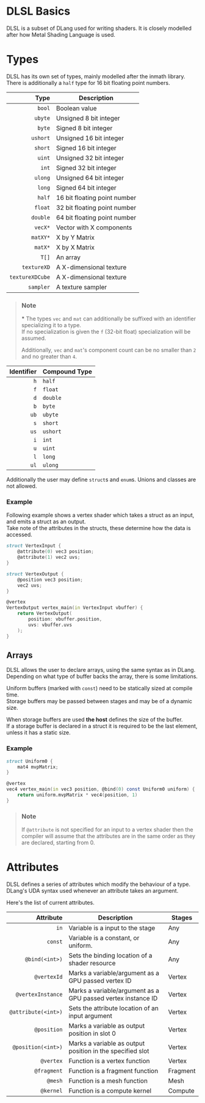 # DLSL Basics

DLSL is a subset of DLang used for writing shaders.
It is closely modelled after how Metal Shading Language is used.


# Types

DLSL has its own set of types, mainly modelled after the inmath library.  
There is additionally a `half` type for 16 bit floating point numbers.

|               Type | Description                          |
|-------------------:|--------------------------------------|
|             `bool` | Boolean value                        |
|            `ubyte` | Unsigned 8 bit integer               |
|             `byte` | Signed 8 bit integer                 |
|           `ushort` | Unsigned 16 bit integer              |
|            `short` | Signed 16 bit integer                |
|             `uint` | Unsigned 32 bit integer              |
|              `int` | Signed 32 bit integer                |
|            `ulong` | Unsigned 64 bit integer              |
|             `long` | Signed 64 bit integer                |
|             `half` | 16 bit floating point number         |
|            `float` | 32 bit floating point number         |
|           `double` | 64 bit floating point number         |
|            `vecX*` | Vector with X components             |
|           `matXY*` | X by Y Matrix                        |
|            `matX*` | X by X Matrix                        |
|              `T[]` | An array                             |
|        `textureXD` | A X-dimensional texture              |
|    `textureXDCube` | A X-dimensional texture              |
|          `sampler` | A texture sampler                    |

> ### Note
> **\*** The types `vec` and `mat` can additionally be suffixed with an identifier specializing it to a type.  
> If no specialization is given the `f` (32-bit float) specialization will be assumed.
>
> Additionally, `vec` and `mat`'s component count can be no smaller than `2` and no greater than `4`.

| Identifier | Compound Type |
|-----------:|---------------|
|        `h` | `half`        |
|        `f` | `float`       |
|        `d` | `double`      |
|        `b` | `byte`        |
|       `ub` | `ubyte`       |
|        `s` | `short`       |
|       `us` | `ushort`      |
|        `i` | `int`         |
|        `u` | `uint`        |
|        `l` | `long`        |
|       `ul` | `ulong`       |

Additionally the user may define `struct`s and `enum`s. Unions and classes are not allowed.

### Example

Following example shows a vertex shader which takes a struct as an input, and emits a struct as an output.  
Take note of the attributes in the structs, these determine how the data is accessed.

```d
struct VertexInput {
    @attribute(0) vec3 position;
    @attribute(1) vec2 uvs;
}

struct VertexOutput {
    @position vec3 position;
    vec2 uvs;
}

@vertex
VertexOutput vertex_main(in VertexInput vbuffer) {
    return VertexOutput(
        position: vbuffer.position,
        uvs: vbuffer.uvs
    );
}
```

## Arrays

DLSL allows the user to declare arrays, using the same syntax as in DLang.  
Depending on what type of buffer backs the array, there is some limitations.

Uniform buffers (marked with `const`) need to be statically sized at compile time.  
Storage buffers may be passed between stages and may be of a dynamic size.

When storage buffers are used **the host** defines the size of the buffer.  
If a storage buffer is declared in a struct it is required to be the last element,
unless it has a static size.

### Example
```d
struct Uniform0 {
    mat4 mvpMatrix;
}

@vertex
vec4 vertex_main(in vec3 position, @bind(0) const Uniform0 uniform) {
    return uniform.mvpMatrix * vec4(position, 1)
}
```

> ### Note
> If `@attribute` is not specified for an input to a vertex shader then the compiler will assume
> that the attributes are in the same order as they are declared, starting from 0.

# Attributes

DLSL defines a series of attributes which modify the behaviour of a type.  
DLang's UDA syntax used whenever an attribute takes an argument.

Here's the list of current attributes.

|           Attribute | Description                                                                 | Stages           |
|--------------------:|-----------------------------------------------------------------------------|------------------|
|                `in` | Variable is a input to the stage                                            | Any              |
|             `const` | Variable is a constant, or uniform.                                         | Any              |
|      `@bind(<int>)` | Sets the binding location of a shader resource                              | Any              |
|         `@vertexId` | Marks a variable/argument as a GPU passed vertex ID                         | Vertex           |
|   `@vertexInstance` | Marks a variable/argument as a GPU passed vertex instance ID                | Vertex           |
| `@attribute(<int>)` | Sets the attribute location of an input argument                            | Vertex           |
|         `@position` | Marks a variable as output position in slot 0                               | Vertex           |
|  `@position(<int>)` | Marks a variable as output position in the specified slot                   | Vertex           |
|           `@vertex` | Function is a vertex function                                               | Vertex           |
|         `@fragment` | Function is a fragment function                                             | Fragment         |
|             `@mesh` | Function is a mesh function                                                 | Mesh             |
|           `@kernel` | Function is a compute kernel                                                | Compute          |
